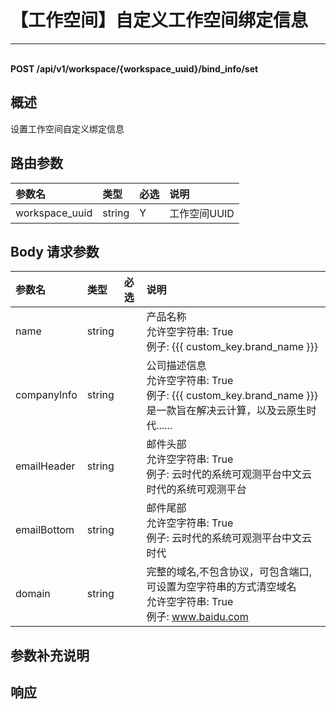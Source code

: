 # 【工作空间】自定义工作空间绑定信息

---

<br />**POST /api/v1/workspace/\{workspace_uuid\}/bind_info/set**

## 概述
设置工作空间自定义绑定信息




## 路由参数

| 参数名        | 类型     | 必选   | 说明              |
|:-----------|:-------|:-----|:----------------|
| workspace_uuid | string | Y | 工作空间UUID<br> |


## Body 请求参数

| 参数名        | 类型     | 必选   | 说明              |
|:-----------|:-------|:-----|:----------------|
| name | string |  | 产品名称<br>允许空字符串: True <br>例子: {{{ custom_key.brand_name }}} <br> |
| companyInfo | string |  | 公司描述信息<br>允许空字符串: True <br>例子: {{{ custom_key.brand_name }}}是一款旨在解决云计算，以及云原生时代...... <br> |
| emailHeader | string |  | 邮件头部<br>允许空字符串: True <br>例子: 云时代的系统可观测平台中文云时代的系统可观测平台 <br> |
| emailBottom | string |  | 邮件尾部<br>允许空字符串: True <br>例子: 云时代的系统可观测平台中文云时代 <br> |
| domain | string |  | 完整的域名,不包含协议，可包含端口,可设置为空字符串的方式清空域名<br>允许空字符串: True <br>例子: www.baidu.com <br> |

## 参数补充说明







## 响应
```shell
 
```




